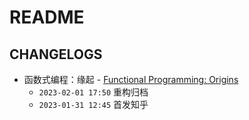 # README

## CHANGELOGS

- 函数式编程：缘起 - [Functional Programming: Origins](./001-Origins.md)
  - `2023-02-01 17:50` 重构归档
  - `2023-01-31 12:45` 首发知乎
